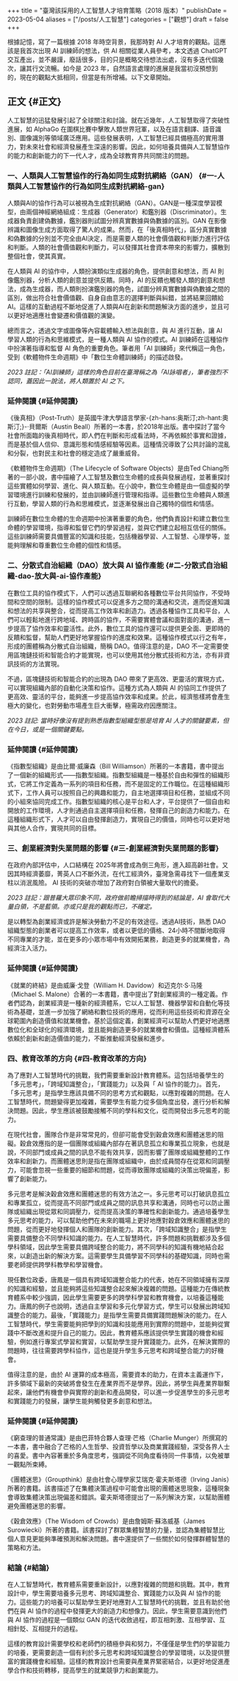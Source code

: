+++
title = "臺灣該採用的人工智慧人才培育策略（2018 版本）"
publishDate = 2023-05-04
aliases = ["/posts/人工智慧"]
categories = ["觀想"]
draft = false
+++

根據記憶，寫了一篇根據 2018 年時空背景，我那時對 AI 人才培育的觀點。這應該是我首次出現 AI 訓練師的想法，供 AI 相關從業人員參考，本文透過 ChatGPT 交互產出，並不嚴謹，廢話很多，目的只是概略交待想法出處，沒有多迭代個幾次，讓其行文流暢。如今是 2023 年，自然語言處理的進展是我當初沒預想到的，現在的觀點大抵相同，但當是有所增補。以下文章開始。


## 正文 {#正文}

人工智慧的迅猛發展引起了全球關注和討論。就在近幾年，人工智慧取得了突破性進展，如 AlphaGo 在圍棋比賽中擊敗人類世界冠軍，以及在語言翻譯、語音識別、圖像識別等領域廣泛應用。這些發展表明，人工智慧已經具備極高的實用潛力，對未來社會和經濟發展產生深遠的影響。因此，如何培養具備與人工智慧協作的能力和創新能力的下一代人才，成為全球教育界共同關注的問題。


### 一、人類與人工智慧協作的行為如同生成對抗網絡（GAN） {#一-人類與人工智慧協作的行為如同生成對抗網絡-gan}

人類與AI的協作行為可以被視為生成對抗網絡（GAN）。GAN是一種深度學習模型，由兩個神經網絡組成：生成器（Generator）和鑑別器（Discriminator）。生成器負責創建偽數據，鑑別器則試圖分辨真實數據與偽數據的區別。GAN 在影像辨識和圖像生成方面取得了驚人的成果。然而，在「後真相時代」，區分真實數據和偽數據的分別並不完全由AI決定，而是需要人類的社會價值觀和判斷力進行評估和判斷。人類的社會價值觀和判斷力，可以發揮其社會資本帶來的影響力，擴散到整個社會，使其真實。

在人類與 AI 的協作中，人類扮演類似生成器的角色，提供創意和想法，而 AI 則像鑑別器，分析人類的創意並提供反饋。同時，AI 的反饋也觸發人類的創意和想法，成為生成器，而人類則扮演鑑別器的角色，試圖分辨真實數據與偽數據之間的區別，做出符合社會價值觀、自身自由意志的選擇判斷與糾錯，並將結果回饋給AI。這樣的互動過程不斷地促進了人類與AI在創新和問題解決方面的進步，並且可以更好地適應社會變遷和價值觀的演變。

總而言之，透過文字或圖像等內容載體輸入想法與創意，與 AI 進行互動，讓 AI 學習人類的行為和思維模式，是一種人類與 AI 協作的模式。AI 訓練師在這種協作中扮演著指導和監督 AI 角色的重要角色。筆者用「AI 訓練師」來代稱這一角色，受到《軟體物件生命週期》中「數位生命體訓練師」的描述啟發。

_2023 註記：「AI訓練師」這樣的角色目前在臺灣稱之為「AI詠唱者」，筆者強烈不認同，蓋因此一說法，將人類置於 AI 之下。_


### 延伸閱讀 {#延伸閱讀}

《後真相》（Post-Truth）是英國牛津大學語言學家-{zh-hans:奥斯汀;zh-hant:奧斯汀;}-·貝爾斯（Austin Beall）所著的一本書，於2018年出版。書中探討了當今社會所面臨的後真相時代，即人們在判斷和形成看法時，不再依賴於事實和證據，而是基於個人信仰、意識形態和情感經驗等因素。這種情況導致了公共討論的混亂和分裂，也對民主和社會的穩定造成了嚴重威脅。

《軟體物件生命週期》（The Lifecycle of Software Objects）是由Ted Chiang所著的一部小說，書中描繪了人工智慧及數位生命體的成長與發展過程，並著重探討這些實體如何學習、進化、與人類互動。在小說中，數位生命體是由一個虛擬的學習環境進行訓練和發展的，並由訓練師進行管理和指導。這些數位生命體與人類進行互動，學習人類的行為和思維模式，並逐漸發展出自己獨特的個性和情感。

訓練師在數位生命體的生命週期中扮演著重要的角色，他們負責設計和建立數位生命體的學習環境，指導和監督它們的學習過程，並與它們建立起相互信任的關係。這些訓練師需要具備豐富的知識和技能，包括機器學習、人工智慧、心理學等，並能夠理解和尊重數位生命體的個性和情感。


### 二、分散式自治組織（DAO）放大與 AI 協作產能 {#二-分散式自治組織-dao-放大與-ai-協作產能}

在數位工具的協作模式下，人們可以透過互聯網和各種數位平台共同協作，不受時間和空間的限制。這樣的協作模式可以促進多方之間的溝通和交流，進而促進知識和想法的共享與整合，從而提高工作效率和創造力。透過各種協作工具和平台，人們可以輕鬆地進行跨地域、跨時區的協作，不需要實體會議和面對面的溝通，進一步提高了協作效率和靈活性。此外，數位工具的協作還可以提供更全面、更即時的反饋和監督，幫助人們更好地掌握協作的進度和效果。這種協作模式以行之有年，形成的團體稱為分散式自治組織，簡稱 DAO。值得注意的是，DAO 不一定需要使用區塊鏈技術和智能合約才能實現，也可以使用其他分散式技術和方法，亦有非資訊技術的方法實現。

不過，區塊鏈技術和智能合約的出現為 DAO 帶來了更高效、更靈活的實現方式，可以實現組織內部的自動化決策和協作。這種方式為人類與 AI 的協同工作提供了更高效、靈活的平台，能夠進一步提高協作效率和成果。於此，經濟態樣將會產生極大的變化，也對勞動市場產生巨大衝擊，極需政府因應關注。

_2023 註記: 當時好像沒有提到熟悉指數型組織型態是培育 AI 人才的關鍵要素，但在今日，或是一個關鍵要點。_


### 延伸閱讀 {#延伸閱讀}

《指數型組織》是由比爾·威廉森（Bill Williamson）所著的一本書籍，書中提出了一個新的組織形式——指數型組織。指數型組織是一種基於自由和彈性的組織形式，它將工作定義為一系列的項目和任務，而不是固定的工作職位。在這種組織形式下，工作人員可以按照自己的興趣和能力，自主地選擇項目和任務，並組成不同的小組來協同完成工作。指數型組織的核心是平台和人才，平台提供了一個自由和開放的工作環境，人才則通過自主選擇項目和任務，發揮自己的創造力和能力。在這種組織形式下，人才可以自由發揮創造力，實現自己的價值，同時也可以更好地與其他人合作，實現共同的目標。


### 三、創業經濟對失業問題的影響 {#三-創業經濟對失業問題的影響}

在政府內部評估中，人口結構在 2025年將會成為倒三角形，進入超高齡社會。又因其時經濟萎靡，菁英人口不斷外流，在代工經濟外，臺灣急需尋找下一個產業支柱以消泯風險。 AI 技術的突破亦增加了政府對白領被大量取代的擔憂。

_2023 註記：跟普羅大眾印象不同，政府做前瞻掃描時得到的結論是，AI 會取代大量白領，不是藍領。亦或只是我的觀點而已，不確定。_

是以轉型為創業經濟或許是解決勞動力不足的有效途徑。透過AI技術，熟悉 DAO 組織型態的創業者可以提高工作效率，或者以更低的價格、24小時不間斷地取得不同專業的才能，並在更多的小眾市場中有效開拓業務，創造更多的就業機會，為經濟注入活力。


### 延伸閱讀 {#延伸閱讀}

《就業的終結》是由威廉·戈登（William H. Davidow）和迈克尔·S·马隆（Michael S. Malone）合著的一本書籍，書中提出了對創業經濟的一種定義。作者們認為，創業經濟是一種新的經濟體系，它以人工智慧、機器學習和自動化等技術為基礎，並進一步加強了網絡和數位技術的應用，從而利用這些技術和資源在全球範圍內創造價值和就業機會。基於這個定義，創業經濟可以幫助人們更好地適應數位化和全球化的經濟環境，並且能夠創造更多的就業機會和價值。這種經濟體系依賴於創新和創造價值的能力，不斷推動經濟發展和進步。


### 四、教育改革的方向 {#四-教育改革的方向}

為了應對人工智慧時代的挑戰，我們需要重新設計教育體系。這包括培養學生的「多元思考」，「跨域知識整合」，「實踐能力」以及與「 AI 協作的能力」。首先，「多元思考」是指學生應該具備不同的思考方式和觀點，以應對複雜的問題。在人工智慧時代，問題變得更加複雜，需要學生有能力從多個角度出發，進行分析和解決問題。因此，學生應該被鼓勵接觸不同的學科和文化，從而開發出多元思考的能力。

在現代社會，團隊合作是非常常見的，但卻可能會受到穀倉效應和團體迷思的阻礙。穀倉效應指的是一個團隊或組織內部存在著訊息孤立和專業孤立現象，也就是說，不同部門或成員之間的訊息不能有效共享，因而影響了團隊或組織整體的工作效率和創新力。而團體迷思則是指在團隊或組織中，由於成員間存在從眾和同調壓力，可能會忽視一些重要的細節和問題，從而導致團隊或組織的決策出現偏差，影響了創新能力。

多元思考是解決穀倉效應和團體迷思的有效方法之一。多元思考可以打破訊息孤立和專業孤立，從而提高不同部門或成員之間的訊息共享和溝通，同時也可以防止團隊或組織出現從眾和同調壓力，從而提高決策的準確性和創新能力。通過培養學生多元思考的能力，可以幫助他們在未來的職場上更好地應對穀倉效應和團體迷思的問題，從而更好地發揮個人和團隊的創新能力。其次，「跨域知識整合」是指學生需要具備整合不同學科知識的能力。在人工智慧時代，許多問題和挑戰都涉及多個學科領域，因此學生需要具備跨域整合的能力，將不同學科的知識有機地結合起來，以創造出新的解決方案。這需要學生具備學習不同學科的基礎知識，同時也需要老師提供跨學科教學和學習機會。

現任數位政委，唐鳳是一個具有跨域知識整合能力的代表，她在不同領域擁有深厚的知識和經驗，並且能夠將這些知識整合起來解決複雜的問題。這種能力在傳統教育體系中較少強調，因此學生需要更多的跨學科學習和教育機會，以培養這種能力。唐鳳的例子也說明，透過自主學習和多元化學習方式，學生可以發展出跨域知識整合的能力。最後，「實踐能力」是指學生需要具備實踐問題解決的能力。在人工智慧時代，學生需要能夠把學到的知識和技能應用到實際的問題中，並能夠從實踐中不斷改進和提升自己的能力。因此，教育體系應該提供學生實踐的機會和經驗，例如進行專案式學習和實習，以幫助學生提升實踐能力。此外，在解決實際的問題時，往往需要跨學科協作，這也是提升學生多元思考和跨域整合能力的好機會。

值得注意的是，由於 AI 運算的成本極高，需要資本的助力，在資本主義運作下，許多領域下最新的突破將會發生在產業界而不是學界。因此，將學生與產業界聯繫起來，讓他們有機會參與實際的創新和產品開發，可以進一步促進學生的多元思考和實踐能力的發展，讓學生能夠觸發更多創意和想法。


### 延伸閱讀 {#延伸閱讀}

《窮查理的普通常識》是由巴菲特合夥人查理·芒格（Charlie Munger）所撰寫的一本書，書中融合了芒格的人生哲學、投資哲學以及商業實踐經驗，深受各界人士的喜愛。書中內容著重於多角度思考，強調從不同角度看待同一件事情，以免被單一觀點所束縛。

《團體迷思》（Groupthink）是由社會心理學家艾瑞克·霍夫斯塔德（Irving Janis）所著的書籍。該書描述了在集體決策過程中可能會出現的團體迷思現象，這種現象會導致集體決策出現偏差和錯誤。霍夫斯塔德提出了一系列解決方案，以幫助團體避免團體迷思的影響。

《穀倉效應》（The Wisdom of Crowds）是由詹姆斯·蘇洛威基（James Surowiecki）所著的書籍。該書探討了群眾集體智慧的力量，並認為集體智慧比個人意見更能夠準確預測和解決問題。書中還提供了一些關於如何發揮群體智慧的策略和方法。


### 結論 {#結論}

在人工智慧時代，教育體系需要重新設計，以應對複雜的問題和挑戰。其中，教育設計中，學生需要培養多元思考、跨域知識整合、實踐能力以及與 AI 協作的能力。這些能力的培養可以幫助學生更好地應對人工智慧時代的挑戰，並且有助於他們在與 AI 協作的過程中發揮更大的創造力和想像力。因此，學生需要意識到他們與 AI 協作的過程是一個類似 GAN 的迭代收斂過程，即互相刺激、互相學習、互相針貶、互相提升的過程。

這樣的教育設計需要學校和老師們的積極參與和努力，不僅僅是學生們的學習能力的培養，更需要創造一個有利於多元思考和跨域知識整合的學習環境，以及提供豐富的實踐機會和經驗。這樣的教育設計也需要與產業界緊密結合，以更好地促進產學合作和技術轉移，提高學生的就業競爭力和創業能力。
